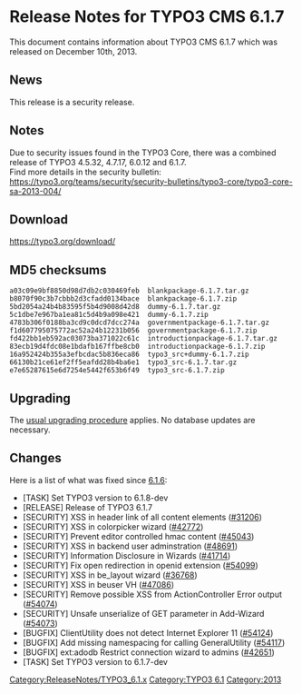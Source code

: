 Release Notes for TYPO3 CMS 6.1.7
=================================

This document contains information about TYPO3 CMS 6.1.7 which was
released on December 10th, 2013.

News
----

This release is a security release.

Notes
-----

Due to security issues found in the TYPO3 Core, there was a combined
release of TYPO3 4.5.32, 4.7.17, 6.0.12 and 6.1.7.\
Find more details in the security bulletin:
<https://typo3.org/teams/security/security-bulletins/typo3-core/typo3-core-sa-2013-004/>

Download
--------

<https://typo3.org/download/>

MD5 checksums
-------------

    a03c09e9bf8850d98d7db2c030469feb  blankpackage-6.1.7.tar.gz
    b8070f90c3b7cbbb2d3cfadd0134bace  blankpackage-6.1.7.zip
    5bd2054a24b4b83595f5b4d9008d42d8  dummy-6.1.7.tar.gz
    5c1dbe7e967ba1ea81c5d4b9a098e421  dummy-6.1.7.zip
    4783b306f0188ba3cd9c0dcd7dcc274a  governmentpackage-6.1.7.tar.gz
    f1d607795075772ac52a24b12231b056  governmentpackage-6.1.7.zip
    fd422bb1eb592ac03073ba371022c61c  introductionpackage-6.1.7.tar.gz
    83ecb19d4fdc08e1bdafb167ffbe8cb0  introductionpackage-6.1.7.zip
    16a952424b355a3efbcdac5b836eca86  typo3_src+dummy-6.1.7.zip
    66130b21ce61ef2ff5eafdd28b4ba6e1  typo3_src-6.1.7.tar.gz
    e7e65287615e6d7254e5442f653b6f49  typo3_src-6.1.7.zip

Upgrading
---------

The [usual upgrading
procedure](https://docs.typo3.org/typo3cms/InstallationGuide/) applies.
No database updates are necessary.

Changes
-------

Here is a list of what was fixed since [6.1.6](TYPO3_6.1.6 "wikilink"):

-   \[TASK\] Set TYPO3 version to 6.1.8-dev
-   \[RELEASE\] Release of TYPO3 6.1.7
-   \[SECURITY\] XSS in header link of all content elements
    ([\#31206](https://forge.typo3.org/issues/31206))
-   \[SECURITY\] XSS in colorpicker wizard
    ([\#42772](https://forge.typo3.org/issues/42772))
-   \[SECURITY\] Prevent editor controlled hmac content
    ([\#45043](https://forge.typo3.org/issues/45043))
-   \[SECURITY\] XSS in backend user adminstration
    ([\#48691](https://forge.typo3.org/issues/48691))
-   \[SECURITY\] Information Disclosure in Wizards
    ([\#41714](https://forge.typo3.org/issues/41714))
-   \[SECURITY\] Fix open redirection in openid extension
    ([\#54099](https://forge.typo3.org/issues/54099))
-   \[SECURITY\] XSS in be\_layout wizard
    ([\#36768](https://forge.typo3.org/issues/36768))
-   \[SECURITY\] XSS in beuser VH
    ([\#47086](https://forge.typo3.org/issues/47086))
-   \[SECURITY\] Remove possible XSS from ActionController Error output
    ([\#54074](https://forge.typo3.org/issues/54074))
-   \[SECURITY\] Unsafe unserialize of GET parameter in Add-Wizard
    ([\#54073](https://forge.typo3.org/issues/54073))
-   \[BUGFIX\] ClientUtility does not detect Internet Explorer 11
    ([\#54124](https://forge.typo3.org/issues/54124))
-   \[BUGFIX\] Add missing namespacing for calling GeneralUtility
    ([\#54117](https://forge.typo3.org/issues/54117))
-   \[BUGFIX\] ext:adodb Restrict connection wizard to admins
    ([\#42651](https://forge.typo3.org/issues/42651))
-   \[TASK\] Set TYPO3 version to 6.1.7-dev

<Category:ReleaseNotes/TYPO3_6.1.x> [Category:TYPO3
6.1](Category:TYPO3_6.1 "wikilink") <Category:2013>
